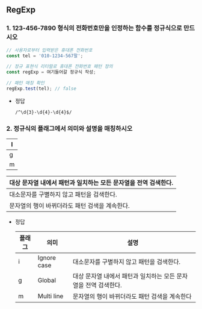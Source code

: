 ## RegExp

### 1. 123-456-7890 형식의 전화번호만을 인정하는 함수를 정규식으로 만드시오

```jsx
// 사용자로부터 입력받은 휴대폰 전화번호
const tel = '010-1234-567팔';

// 정규 표현식 리터럴로 휴대폰 전화번호 패턴 정의
const regExp = 여기들어갈 정규식 작성;

// 패턴 매칭 확인
regExp.test(tel); // false
```

- 정답
    
    `/^\d{3}-\d{4}-\d{4}$/`
    

### 2. 정규식의 플래그에서 의미와 설명을 매칭하시오

| I |
| --- |
| g |
| m |

| 대상 문자열 내에서 패턴과 일치하는 모든 문자열을 전역 검색한다. |
| --- |
| 대소문자를 구별하지 않고 패턴을 검색한다. |
| 문자열의 행이 바뀌더라도 패턴 검색을 계속한다. |
- 정답
    
    
    | 플래그 | 의미 | 설명 |
    | --- | --- | --- |
    | i | Ignore case | 대소문자를 구별하지 않고 패턴을 검색한다. |
    | g | Global | 대상 문자열 내에서 패턴과 일치하는 모든 문자열을 전역 검색한다. |
    | m | Multi line | 문자열의 행이 바뀌더라도 패턴 검색을 계속한다 |